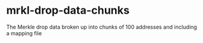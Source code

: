 # mrkl-drop-data-chunks
The Merkle drop data broken up into chunks of 100 addresses and including a mapping file
